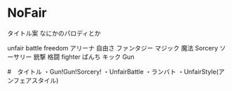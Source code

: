 # NoFair
タイトル案
なにかのパロディとか

unfair
battle
freedom
アリーナ
自由さ
ファンタジー
マジック 魔法
Sorcery ソーサリー
銃撃
格闘
fighter
ぱんち
キック
Gun

#　タイトル
・Gun!Gun!Sorcery!
・UnfairBattle
・ランバト
・UnfairStyle(アンフェアスタイル)